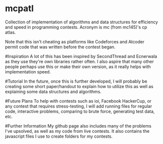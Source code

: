 # mcpatl
Collection of implementation of algorithms and data structures for efficiency and speed in programming contests. 
Acronym is mc (from mc145)'s cp atlas. 

Note that this isn't cheating as platforms like Codeforces and Atcoder permit code that was written before the contest began. 

#Inspiration
A lot of this has been inspired by SecondThread and Ecnerwala as they use they're own libraries rather often. I also aspire that many other people perhaps use this or make their own version, as it really helps with implementation speed. 

#Tutorial
In the future, once this is further developed, I will probably be creating some short paper/handout to explain how to utilize this as well as explaining some data structures and algorithms. 

#Future Plans
To help with contests such as ioi, Facebook HackerCup, or any contest that requires stress-testing, I will add running files for regular code, interactive problems, comparing to brute force, generating test data, etc. 

#Further Information
My github page also includes many of the problems I've upsolved, as well as my code from live contests. It also contains the javascript files I use to create folders for my contests. 


